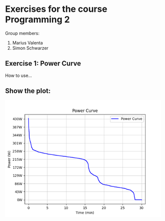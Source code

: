# Exercises for the course Programming 2
Group members:
1. Marius Valenta
2. Simon Schwarzer

## Exercise 1: Power Curve
How to use...

## Show the plot:

![alt text](power_curve.png)